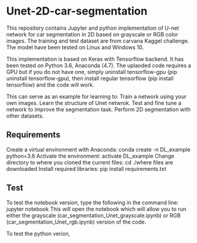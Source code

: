 # Unet-2D-car-segmentation
This repository contains Jupyter and python implementation of U-net network for car segmentation in 2D based on grayscale or RGB color images. The training and test dataset are from carvana Kaggel challenge. The model have been tested on Linux and Windows 10.

This implementation is based on Keras with Tensorflow backend. It has been tested on Python 3.6, Anaconda (4.7). The uplaoded code requires a GPU but if you do not have one, simply uninstall tensorflow-gpu (pip uninstall tensorflow-gpu), then install regular tensorflow (pip install tensorflow) and the code will work.


This can serve as an example for learning to:
  Train a network using your own images.
  Learn the structure of Unet netwrok.
  Test and fine tune a network to improve the segmentation task.
  Perform 2D segmentation with other datasets.

## Requirements

Create a virtual environment with Anaconda:  conda create -n DL_example python=3.6
Activate the environment: activate DL_example
Change directory to where you cloned the current files: cd ./where files are downloaded
Install required libraries: pip install requirements.txt

## Test
To test the notebook version, type the following in the command line:  jupyter notebook
This will open the notebook which will allow you to run either the grayscale (car_segmentation_Unet_grayscale.ipynb) or RGB (car_segmentation_Unet_rgb.ipynb) version of the code.

To test the python verion, 
  
